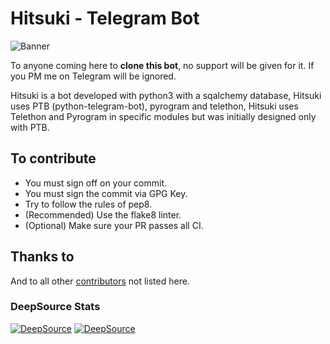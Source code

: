 # Hitsuki - Telegram Bot

![Banner](https://telegra.ph/file/601541db4ff2286fd1096.jpg)


To anyone coming here to **clone this bot**, no support will be given for it. If you PM me on Telegram will be ignored.

Hitsuki is a bot developed with python3 with a sqalchemy database, Hitsuki uses PTB (python-telegram-bot), pyrogram and telethon, Hitsuki uses Telethon and Pyrogram in specific modules but was initially designed only with PTB.


## To contribute

* You must sign off on your commit.
* You must sign the commit via GPG Key.
* Try to follow the rules of pep8.
* (Recommended) Use the flake8 linter.
* (Optional) Make sure your PR passes all CI.

## Thanks to

And to all other [contributors](https://github.com/basimonpp/Hitsuki) not listed here.

### DeepSource Stats

[![DeepSource](https://deepsource.io/gh/HitsukiNetwork/Hitsuki.svg/?label=active+issues&show_trend=true)](https://deepsource.io/gh/HitsukiNetwork/Hitsuki/?ref=repository-badge)
[![DeepSource](https://deepsource.io/gh/HitsukiNetwork/Hitsuki.svg/?label=resolved+issues&show_trend=true)](https://deepsource.io/gh/HitsukiNetwork/Hitsuki/?ref=repository-badge)
